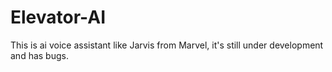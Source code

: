 # Elevator-AI
This is ai voice assistant like Jarvis from Marvel, it's still under development and has bugs. 
